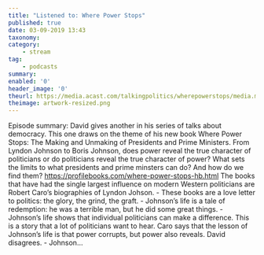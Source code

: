 ```yaml
---
title: "Listened to: Where Power Stops"
published: true
date: 03-09-2019 13:43
taxonomy:
category:
	- stream
tag:
	- podcasts
summary:
enabled: '0'
header_image: '0'
theurl: https://media.acast.com/talkingpolitics/wherepowerstops/media.mp3
theimage: artwork-resized.png
--- 
```

Episode summary: David gives another in his series of talks about democracy. This one draws on the theme of his new book Where Power Stops: The Making and Unmaking of Presidents and Prime Ministers. From Lyndon Johnson to Boris Johnson, does power reveal the true character of politicians or do politicians reveal the true character of power? What sets the limits to what presidents and prime minsters can do? And how do we find them? https://profilebooks.com/where-power-stops-hb.html The books that have had the single largest influence on modern Western politicians are Robert Caro’s biographies of Lyndon Johson. - These books are a love letter to politics: the glory, the grind, the graft. - Johnson’s life is a tale of redemption: he was a terrible man, but he did some great things. - Johnson’s life shows that individual politicians can make a difference. This is a story that a lot of politicians want to hear. Caro says that the lesson of Johnson’s life is that power corrupts, but power also reveals. David disagrees. - Johnson…
